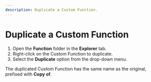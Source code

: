 ```yaml
---
description: Duplicate a Custom Function.
---
```


# Duplicate a Custom Function

1. Open the **Function** folder in the **Explorer** tab.
2. Right-click on the Custom Function to duplicate.
3. Select the **Duplicate** option from the drop-down menu.

The duplicated Custom Function has the same name as the original, prefixed with **Copy of**.
